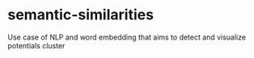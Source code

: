 # semantic-similarities
 Use case of NLP and word embedding that aims to detect and visualize potentials cluster 
